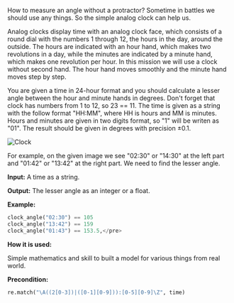 How to measure an angle without a protractor?
Sometime in battles we should use any things.
So the simple analog clock can help us.

Analog clocks display time with an analog clock face, which consists
of a round dial with the numbers 1 through 12, the hours in the day, around the outside.
The hours are indicated with an hour hand, which makes two revolutions in a day,
while the minutes are indicated by a minute hand, which makes one revolution per hour.
In this mission we will use a clock without second hand.
The hour hand moves smoothly and the minute hand moves step by step.

You are given a time in 24-hour format and you should calculate a lesser angle between the hour and minute hands in degrees.
Don't forget that clock has numbers from 1 to 12, so 23 == 11.
The time is given as a string with the follow format "HH:MM",
where HH is hours and MM is minutes. Hours and minutes are given in two digits format, so "1" will be writen as "01".
The result should be given in degrees with precision &plusmn;0.1.

![Clock](clocks.svg)

For example, on the given image we see "02:30" or "14:30" at the left part and
"01:42" or "13:42" at the right part. We need to find the lesser angle.

**Input:** A time as a string. 

**Output:** The lesser angle as an integer or a float.

**Example:**

```python
clock_angle("02:30") == 105
clock_angle("13:42") == 159
clock_angle("01:43") == 153.5,</pre>
```
**How it is used:**

Simple mathematics and skill to built a model for various things from real world.

**Precondition:**
```python
re.match("\A((2[0-3])|([0-1][0-9])):[0-5][0-9]\Z", time)
```
